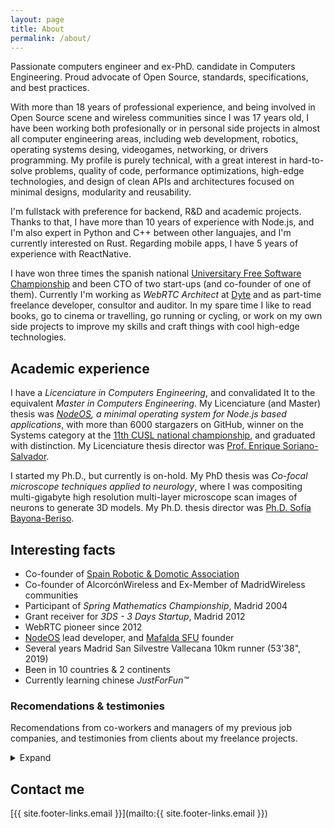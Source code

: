 ```yaml
---
layout: page
title: About
permalink: /about/
---
```


Passionate computers engineer and ex-PhD. candidate in Computers Engineering.
Proud advocate of Open Source, standards, specifications, and best practices.

With more than 18 years of professional experience, and being involved in Open
Source scene and wireless communities since I was 17 years old, I have been
working both profesionally or in personal side projects in almost all computer
engineering areas, including web development, robotics, operating systems
desing, videogames, networking, or drivers programming. My profile is purely
technical, with a great interest in hard-to-solve problems, quality of code,
performance optimizations, high-edge technologies, and design of clean APIs and
architectures focused on minimal designs, modularity and reusability.

I'm fullstack with preference for backend, R&D and academic projects. Thanks to
that, I have more than 10 years of experience with Node.js, and I'm also expert
in Python and C++ between other languajes, and I'm currently interested on Rust.
Regarding mobile apps, I have 5 years of experience with ReactNative.

I have won three times the spanish national
[Universitary Free Software Championship](https://www.concursosoftwarelibre.org)
and been CTO of two start-ups (and co-founder of one of them). Currently I'm
working as *WebRTC Architect* at [Dyte](https://www.dyte.io/) and as part-time
freelance developer, consultor and auditor. In my spare time I like to read
books, go to cinema or travelling, go running or cycling, or work on my own side
projects to improve my skills and craft things with cool high-edge technologies.

## Academic experience

I have a *Licenciature in Computers Engineering*, and convalidated It to the
equivalent *Master in Computers Engineering*. My Licenciature (and Master)
thesis was
*[NodeOS](projects.md#nodeos), a minimal operating system for Node.js based applications*,
with more than 6000 stargazers on GitHub, winner on the Systems category at the
[11th CUSL national championship](https://www.concursosoftwarelibre.org), and
graduated with distinction. My Licenciature thesis director was
[Prof. Enrique Soriano-Salvador](https://gsyc.urjc.es/~esoriano/).

I started my Ph.D., but currently is on-hold. My PhD thesis was *Co-focal
microscope techniques applied to neurology*, where I was compositing
multi-gigabyte high resolution multi-layer microscope scan images of neurons to
generate 3D models. My Ph.D. thesis director was
[Ph.D. Sofía Bayona-Beriso](https://gestion2.urjc.es/pdi/ver/sofia.bayona).

## Interesting facts

- Co-founder of [Spain Robotic & Domotic Association](https://www.arde.cc)
- Co-founder of AlcorcónWireless and Ex-Member of MadridWireless communities
- Participant of *Spring Mathematics Championship*, Madrid 2004
- Grant receiver for *3DS - 3 Days Startup*, Madrid 2012
- WebRTC pioneer since 2012
- [NodeOS](projects.md#nodeos) lead developer, and
  [Mafalda SFU](projects.md#mafalda) founder
- Several years Madrid San Silvestre Vallecana 10km runner (53'38", 2019)
- Been in 10 countries & 2 continents
- Currently learning chinese *JustForFun&trade;*

### Recomendations & testimonies

Recomendations from co-workers and managers of my previous job companies, and
testimonies from clients about my freelance projects.

<details>
  <summary>Expand</summary>

[Jorge Abrines](https://es.linkedin.com/in/jorge-abrines-b092423), CTO of
[Vaelsys](https://vaelsys.com/):

> Jesus is a worker with a lot of knowledge in several technical areas, from
> low level programming up to scripting languages, and including devices
> integration that's where he was helping us. He is a person with a great
> interest for learning and improve himself each day, and I recommend him
> specially for his technical expertise and aptitudes.

[Diego González](https://www.linkedin.com/in/xmunch), Founder of SciArt Lab |
Software Engineer / Blockchain Expert at Docuten:

> Jesus is much more than a brilliant developer. He loves to achieve complex
> goals just by using a keyboard and a bunch of code lines. I would describe him
> as a creative and genius mind, a geek with a lot of technical skills but also
> with engagement and passion. Jesus is that kind of guy that can launch a
> project to the top. I strongly recommend him.

[Juan Francisco Gato Luis](https://www.linkedin.com/in/jfcogato), Android R+D &
Singer:

> I don't need so much words to recommend Jesús. Just one case, if you need a
> man that works for a project and not for money, this guy could reach it. He
> just can do it, and if he don't [know] how to made it, he will reach a way.

[Juan Searle](https://www.linkedin.com/in/juansearle), CTO at
[Full Circle_ apps](https://fullcircle.es/):

> I agree a lot with everything [you've proposed]. I'm surprised that you have
> owned the code in just some hours, without documentation and without mentoring
> from our side. Cool!
>
> This afternoon we'll have a call with the client and let's see if we get their
> aproval for the testing/refactoring, I'll keep you updated. We're going to
> propose it as a critical action to be done.

> Tell you that it has been a pleasure to count on you for this job: serious,
> decisive and accessible. My idea is to have someone to whom I can ask for
> NodeJs development and evolution of projects already done like this one from
> TVN, and I think I've found the right person. If you are still available I
> will count on you in future projects without a doubt.

[Isabel Dorado](https://www.linkedin.com/in/isabeldoradomoreno/), Remote Talent
Advocate at [Circular](https://trycircular.com/):

> Senior developer with experience leading teams and really hands on. Background
> in both back and frontend development. His expertise is related to Python,
> Node and C++. Spanish and English!

[Miguel Muñoz Royo](https://www.linkedin.com/in/miguelmunoz/), Business and
Technical Lead at [UST Global](https://ustglobal.es/):

> The truth is that the conversation with Jesús has been very good. He's a
> Node.js super architect with experience more than enough for the profile we
> are looking for.

[Judith Aranda Rubio](https://www.linkedin.com/in/juditharanda/), Talent
Management at [Ferrovial](https://www.ferrovial.com/):

> Wide development experiences and skills.

[Alberto Doval Iglesias](https://www.linkedin.com/in/albertodoval/), CTO at
[Councilbox](https://www.councilbox.com/):

> Jesus was working with us at Councilbox in a very ambitious project to
> replace our video conferencing server. His experience at webrtc helped us
> complete the migration of our video infrastructure to Mediasoup.

[James Croney](https://github.com/techtruth), Tech Lead at [Virbela](https://virbela.com/):

> You have good eyes for spotting best approaches and practices for things, even
> if people ignore them.

> You have a good head on your shoulders about code and you offer good insights
> about things.

[Sol Rengifo Calderón](https://www.linkedin.com/in/sol-rengifo-calder%C3%B3n-5ba96514a/),
founder of [Gud](https://gud.social/), July 2022:

> Working with Jesus has been a luxury. He has been able to offer us an accurate
> and detailed view of the status of the project and has advised us at all times
> in an accurate, clear, honest and very professional manner. We will continue
> to collaborate with him without a doubt.

</details>

## Contact me

[{{ site.footer-links.email }}](mailto:{{ site.footer-links.email }})
